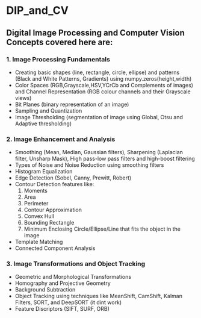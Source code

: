 # DIP_and_CV

## Digital Image Processing and Computer Vision Concepts covered here are:

### 1. **Image Processing Fundamentals**

- Creating basic shapes (line, rectangle, circle, ellipse) and patterns (Black and White Patterns, Gradients) using numpy.zeros(height,width)
- Color Spaces (RGB,Grayscale,HSV,YCrCb and Complements of images) and Channel Representation (RGB colour channels and their Grayscale views)
- Bit Planes (binary representation of an image)
- Sampling and Quantization 
- Image Thresholding (segmentation of image using Global, Otsu and Adaptive thresholding)

### 2. **Image Enhancement and Analysis**

- Smoothing (Mean, Median, Gaussian filters), Sharpening (Laplacian filter, Unsharp Mask), High pass-low pass filters and high-boost filtering
- Types of Noise and Noise Reduction using smoothing filters 
- Histogram Equalization 
- Edge Detection (Sobel, Canny, Prewitt, Robert)
- Contour Detection features like:
  1. Moments
  2. Area
  3. Perimeter
  4. Contour Approximation
  5. Convex Hull
  6. Bounding Rectangle
  7. Minimum Enclosing Circle/Ellipse/Line that fits the object in the image
- Template Matching
- Connected Component Analysis

### 3. **Image Transformations and Object Tracking**

- Geometric and Morphological Transformations
- Homography and Projective Geometry
- Background Subtraction
- Object Tracking using techniques like MeanShift, CamShift, Kalman Filters, SORT, and DeepSORT (it dint work)
- Feature Discriptors (SIFT, SURF, ORB)

